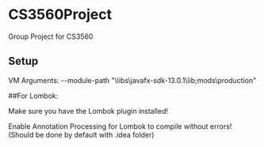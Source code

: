 # CS3560Project
Group Project for CS3560

## Setup
VM Arguments:
--module-path "\libs\javafx-sdk-13.0.1\lib;mods\production"

##For Lombok:

Make sure you have the Lombok plugin installed!

Enable Annotation Processing for Lombok to compile without errors! (Should be done by default with .idea folder)

